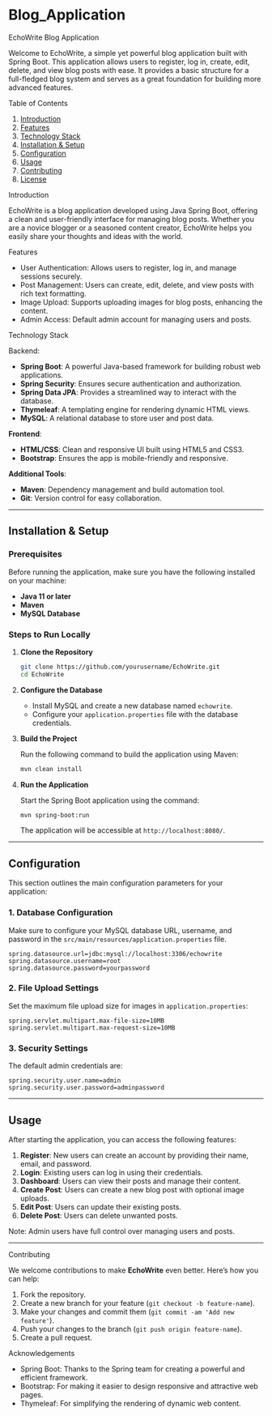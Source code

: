 # Blog_Application


EchoWrite Blog Application

Welcome to EchoWrite, a simple yet powerful blog application built with Spring Boot. This application allows users to register, log in, create, edit, delete, and view blog posts with ease. It provides a basic structure for a full-fledged blog system and serves as a great foundation for building more advanced features.



Table of Contents

1. [Introduction](#introduction)
2. [Features](#features)
3. [Technology Stack](#technology-stack)
4. [Installation & Setup](#installation--setup)
5. [Configuration](#configuration)
6. [Usage](#usage)
7. [Contributing](#contributing)
8. [License](#license)



Introduction

EchoWrite is a blog application developed using Java Spring Boot, offering a clean and user-friendly interface for managing blog posts. Whether you are a novice blogger or a seasoned content creator, EchoWrite helps you easily share your thoughts and ideas with the world.



 Features

- User Authentication: Allows users to register, log in, and manage sessions securely.
- Post Management: Users can create, edit, delete, and view posts with rich text formatting.
- Image Upload: Supports uploading images for blog posts, enhancing the content.
- Admin Access: Default admin account for managing users and posts.



Technology Stack

Backend:  
- **Spring Boot**: A powerful Java-based framework for building robust web applications.  
- **Spring Security**: Ensures secure authentication and authorization.  
- **Spring Data JPA**: Provides a streamlined way to interact with the database.  
- **Thymeleaf**: A templating engine for rendering dynamic HTML views.  
- **MySQL**: A relational database to store user and post data.

**Frontend**:  
- **HTML/CSS**: Clean and responsive UI built using HTML5 and CSS3.  
- **Bootstrap**: Ensures the app is mobile-friendly and responsive.

**Additional Tools**:  
- **Maven**: Dependency management and build automation tool.  
- **Git**: Version control for easy collaboration.

---

## **Installation & Setup**

### **Prerequisites**

Before running the application, make sure you have the following installed on your machine:

- **Java 11 or later**  
- **Maven**  
- **MySQL Database**  

### **Steps to Run Locally**

1. **Clone the Repository**

   ```bash
   git clone https://github.com/yourusername/EchoWrite.git
   cd EchoWrite
   ```

2. **Configure the Database**

   - Install MySQL and create a new database named `echowrite`.
   - Configure your `application.properties` file with the database credentials.

3. **Build the Project**

   Run the following command to build the application using Maven:

   ```bash
   mvn clean install
   ```

4. **Run the Application**

   Start the Spring Boot application using the command:

   ```bash
   mvn spring-boot:run
   ```

   The application will be accessible at `http://localhost:8080/`.

---

## **Configuration**

This section outlines the main configuration parameters for your application:

### **1. Database Configuration**

Make sure to configure your MySQL database URL, username, and password in the `src/main/resources/application.properties` file.

```properties
spring.datasource.url=jdbc:mysql://localhost:3306/echowrite
spring.datasource.username=root
spring.datasource.password=yourpassword
```

### **2. File Upload Settings**

Set the maximum file upload size for images in `application.properties`:

```properties
spring.servlet.multipart.max-file-size=10MB
spring.servlet.multipart.max-request-size=10MB
```

### **3. Security Settings**

The default admin credentials are:

```properties
spring.security.user.name=admin
spring.security.user.password=adminpassword
```

---

## **Usage**

After starting the application, you can access the following features:

1. **Register**: New users can create an account by providing their name, email, and password.
2. **Login**: Existing users can log in using their credentials.
3. **Dashboard**: Users can view their posts and manage their content.
4. **Create Post**: Users can create a new blog post with optional image uploads.
5. **Edit Post**: Users can update their existing posts.
6. **Delete Post**: Users can delete unwanted posts.

Note: Admin users have full control over managing users and posts.

---

Contributing

We welcome contributions to make **EchoWrite** even better. Here’s how you can help:

1. Fork the repository.
2. Create a new branch for your feature (`git checkout -b feature-name`).
3. Make your changes and commit them (`git commit -am 'Add new feature'`).
4. Push your changes to the branch (`git push origin feature-name`).
5. Create a pull request.




Acknowledgements

- Spring Boot: Thanks to the Spring team for creating a powerful and efficient framework.
- Bootstrap: For making it easier to design responsive and attractive web pages.
- Thymeleaf: For simplifying the rendering of dynamic web content.

